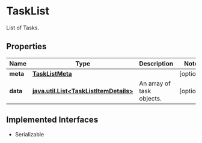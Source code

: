 

# TaskList

List of Tasks.

## Properties

Name | Type | Description | Notes
------------ | ------------- | ------------- | -------------
**meta** | [**TaskListMeta**](TaskListMeta.md) |  |  [optional]
**data** | [**java.util.List&lt;TaskListItemDetails&gt;**](TaskListItemDetails.md) | An array of task objects. |  [optional]


## Implemented Interfaces

* Serializable



